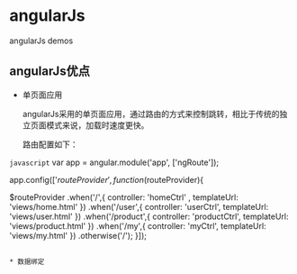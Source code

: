 # angularJs
angularJs demos

## angularJs优点

* 单页面应用

	angularJs采用的单页面应用，通过路由的方式来控制跳转，相比于传统的独立页面模式来说，加载时速度更快。

	路由配置如下：

```javascript```
var app = angular.module('app', ['ngRoute']);

app.config(['$routeProvider', function($routeProvider){

  $routeProvider
      .when('/',{
        controller: 'homeCtrl' ,
        templateUrl: 'views/home.html'
      })
      .when('/user',{
        controller: 'userCtrl',
        templateUrl: 'views/user.html'
      })
      .when('/product',{
        controller: 'productCtrl',
        templateUrl: 'views/product.html'
      })
      .when('/my',{
        controller: 'myCtrl',
        templateUrl: 'views/my.html'
      })
      .otherwise('/');
}]);
```

* 数据绑定

	


